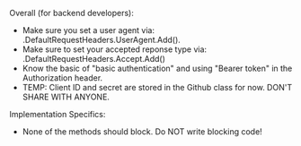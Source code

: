 Overall (for backend developers):

- Make sure you set a user agent via: <clientVariable>.DefaultRequestHeaders.UserAgent.Add().
- Make sure to set your accepted reponse type via: <clientVariable>.DefaultRequestHeaders.Accept.Add()
- Know the basic of "basic authentication" and using "Bearer token" in the Authorization header.
- TEMP: Client ID and secret are stored in the Github class for now. DON'T SHARE WITH ANYONE.

Implementation Specifics:
- None of the methods should block. Do NOT write blocking code!